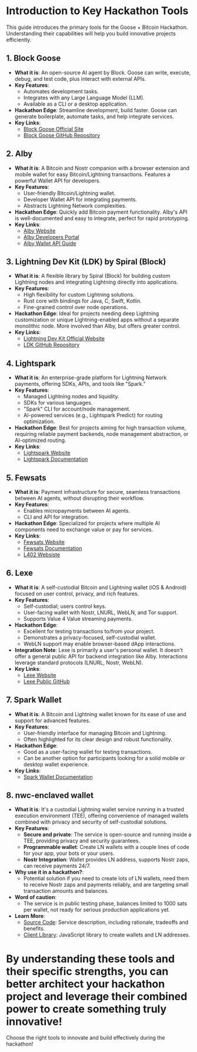 # Introduction to Key Hackathon Tools

This guide introduces the primary tools for the Goose + Bitcoin Hackathon. Understanding their capabilities will help you build innovative projects efficiently.

## 1. Block Goose

*   **What it is**: An open-source AI agent by Block. Goose can write, execute, debug, and test code, plus interact with external APIs.
*   **Key Features**:
    *   Automates development tasks.
    *   Integrates with any Large Language Model (LLM).
    *   Available as a CLI or a desktop application.
*   **Hackathon Edge**: Streamline development, build faster. Goose can generate boilerplate, automate tasks, and help integrate services.
*   **Key Links**:
    *   [Block Goose Official Site](https://block.github.io/goose/)
    *   [Block Goose GitHub Repository](https://github.com/block/goose)

## 2. Alby

*   **What it is**: A Bitcoin and Nostr companion with a browser extension and mobile wallet for easy Bitcoin/Lightning transactions. Features a powerful Wallet API for developers.
*   **Key Features**:
    *   User-friendly Bitcoin/Lightning wallet.
    *   Developer Wallet API for integrating payments.
    *   Abstracts Lightning Network complexities.
*   **Hackathon Edge**: Quickly add Bitcoin payment functionality. Alby's API is well-documented and easy to integrate, perfect for rapid prototyping.
*   **Key Links**:
    *   [Alby Website](https://getalby.com/)
    *   [Alby Developers Portal](https://getalby.com/developers)
    *   [Alby Wallet API Guide](https://guides.getalby.com/developer-guide/alby-wallet-api)

## 3. Lightning Dev Kit (LDK) by Spiral (Block)

*   **What it is**: A flexible library by Spiral (Block) for building custom Lightning nodes and integrating Lightning directly into applications.
*   **Key Features**:
    *   High flexibility for custom Lightning solutions.
    *   Rust core with bindings for Java, C, Swift, Kotlin.
    *   Fine-grained control over node operations.
*   **Hackathon Edge**: Ideal for projects needing deep Lightning customization or unique Lightning-enabled apps without a separate monolithic node. More involved than Alby, but offers greater control.
*   **Key Links**:
    *   [Lightning Dev Kit Official Website](https://lightningdevkit.org/)
    *   [LDK GitHub Repository](https://github.com/lightningdevkit/rust-lightning)

## 4. Lightspark

*   **What it is**: An enterprise-grade platform for Lightning Network payments, offering SDKs, APIs, and tools like "Spark."
*   **Key Features**:
    *   Managed Lightning nodes and liquidity.
    *   SDKs for various languages.
    *   "Spark" CLI for account/node management.
    *   AI-powered services (e.g., Lightspark Predict) for routing optimization.
*   **Hackathon Edge**: Best for projects aiming for high transaction volume, requiring reliable payment backends, node management abstraction, or AI-optimized routing.
*   **Key Links**:
    *   [Lightspark Website](https://www.lightspark.com/)
    *   [Lightspark Documentation](https://docs.lightspark.com/lightspark-sdk/getting-started)

## 5. Fewsats

*   **What it is**: Payment infrastructure for secure, seamless transactions between AI agents, without disrupting their workflow.
*   **Key Features**:
    *   Enables micropayments between AI agents.
    *   CLI and API for integration.
*   **Hackathon Edge**: Specialized for projects where multiple AI components need to exchange value or pay for services.
*   **Key Links**:
    *   [Fewsats Website](https://www.fewsats.com/)
    *   [Fewsats Documentation](https://fewsats.github.io/fewsats-python)
    *   [L402 Websiste](https://L402.org)

## 6. Lexe

*   **What it is**: A self-custodial Bitcoin and Lightning wallet (iOS & Android) focused on user control, privacy, and rich features.
*   **Key Features**:
    *   Self-custodial; users control keys.
    *   User-facing wallet with Nostr, LNURL, WebLN, and Tor support.
    *   Supports Value 4 Value streaming payments.
*   **Hackathon Edge**:
    *   Excellent for testing transactions to/from your project.
    *   Demonstrates a privacy-focused, self-custodial wallet.
    *   WebLN support may enable browser-based dApp interactions.
*   **Integration Note**: Lexe is primarily a user's personal wallet. It doesn't offer a general public API for backend integration like Alby. Interactions leverage standard protocols (LNURL, Nostr, WebLN).
*   **Key Links**:
    *   [Lexe Website](https://lexe.app/)
    *   [Lexe Public GitHub](https://github.com/lexe-app/lexe-public)

## 7. Spark Wallet

*   **What it is**: A Bitcoin and Lightning wallet known for its ease of use and support for advanced features.
*   **Key Features**:
    *   User-friendly interface for managing Bitcoin and Lightning.
    *   Often highlighted for its clear design and robust functionality.
*   **Hackathon Edge**:
    *   Good as a user-facing wallet for testing transactions.
    *   Can be another option for participants looking for a solid mobile or desktop wallet experience.
*   **Key Links**:
    *   [Spark Wallet Documentation](https://docs.spark.money/wallet/introduction)

## 8. nwc-enclaved wallet

*   **What it is**: It's a custodial Lightning wallet service running in a trusted execution environment (TEE), offering convenience of managed wallets combined with privacy and security of self-custodial solutions.
*   **Key Features**:
    *   **Secure and private**: The service is open-source and running inside a TEE, providing privacy and security guarantees.
    *   **Programmable wallet**: Create LN wallets with a couple lines of code for your app, your bots or your users.
    *   **Nostr Integration**: Wallet provides LN address, supports Nostr zaps, can receive payments 24/7.
*   **Why use it in a hackathon?**:
    *   Potential solution if you need to create lots of LN wallets, need them to receive Nostr zaps and payments reliably, and are targeting small transaction amounts and balances. 
*   **Word of caution**:
    *   The service is in public testing phase, balances limited to 1000 sats per wallet, not ready for serious production applications yet. 
*   **Learn More**:
    *   [Source Code](https://github.com/nostrband/nwc-enclaved): Service description, including rationale, tradeoffs and benefits.
    *   [Client Library](https://github.com/nostrband/nwc-enclaved-utils): JavaScript library to create wallets and LN addresses.

By understanding these tools and their specific strengths, you can better architect your hackathon project and leverage their combined power to create something truly innovative!
=======
Choose the right tools to innovate and build effectively during the hackathon!
